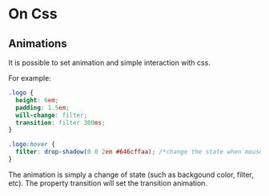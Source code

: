 # On Css

## Animations

It is possible to set animation and simple interaction with css.

For example: 

```css
.logo {
  height: 6em;
  padding: 1.5em;
  will-change: filter;
  transition: filter 300ms;
}

.logo:hover {
  filter: drop-shadow(0 0 2em #646cffaa); /*change the state when mouse is hovering*/
}
```

The animation is simply a change of state (such as backgound color, filter, etc). The property transition will set the transition animation.
